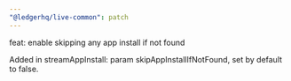 ```yaml
---
"@ledgerhq/live-common": patch
---
```


feat: enable skipping any app install if not found

Added in streamAppInstall: param skipAppInstallIfNotFound, set by default to false.
